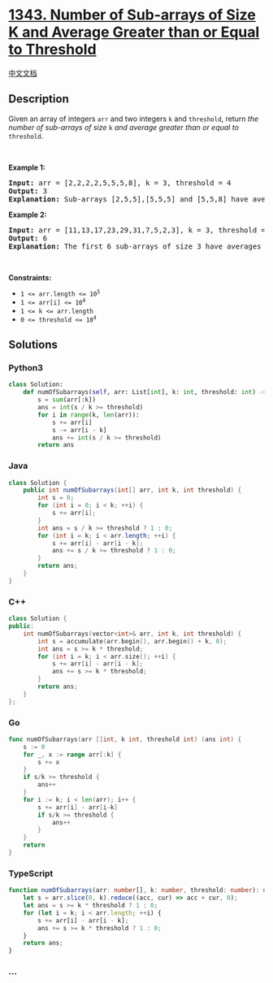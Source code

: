 # [1343. Number of Sub-arrays of Size K and Average Greater than or Equal to Threshold](https://leetcode.com/problems/number-of-sub-arrays-of-size-k-and-average-greater-than-or-equal-to-threshold)

[中文文档](/solution/1300-1399/1343.Number%20of%20Sub-arrays%20of%20Size%20K%20and%20Average%20Greater%20than%20or%20Equal%20to%20Threshold/README.md)

## Description

<p>Given an array of integers <code>arr</code> and two integers <code>k</code> and <code>threshold</code>, return <em>the number of sub-arrays of size </em><code>k</code><em> and average greater than or equal to </em><code>threshold</code>.</p>

<p>&nbsp;</p>
<p><strong class="example">Example 1:</strong></p>

<pre>
<strong>Input:</strong> arr = [2,2,2,2,5,5,5,8], k = 3, threshold = 4
<strong>Output:</strong> 3
<strong>Explanation:</strong> Sub-arrays [2,5,5],[5,5,5] and [5,5,8] have averages 4, 5 and 6 respectively. All other sub-arrays of size 3 have averages less than 4 (the threshold).
</pre>

<p><strong class="example">Example 2:</strong></p>

<pre>
<strong>Input:</strong> arr = [11,13,17,23,29,31,7,5,2,3], k = 3, threshold = 5
<strong>Output:</strong> 6
<strong>Explanation:</strong> The first 6 sub-arrays of size 3 have averages greater than 5. Note that averages are not integers.
</pre>

<p>&nbsp;</p>
<p><strong>Constraints:</strong></p>

<ul>
	<li><code>1 &lt;= arr.length &lt;= 10<sup>5</sup></code></li>
	<li><code>1 &lt;= arr[i] &lt;= 10<sup>4</sup></code></li>
	<li><code>1 &lt;= k &lt;= arr.length</code></li>
	<li><code>0 &lt;= threshold &lt;= 10<sup>4</sup></code></li>
</ul>

## Solutions

<!-- tabs:start -->

### **Python3**

```python
class Solution:
    def numOfSubarrays(self, arr: List[int], k: int, threshold: int) -> int:
        s = sum(arr[:k])
        ans = int(s / k >= threshold)
        for i in range(k, len(arr)):
            s += arr[i]
            s -= arr[i - k]
            ans += int(s / k >= threshold)
        return ans
```

### **Java**

```java
class Solution {
    public int numOfSubarrays(int[] arr, int k, int threshold) {
        int s = 0;
        for (int i = 0; i < k; ++i) {
            s += arr[i];
        }
        int ans = s / k >= threshold ? 1 : 0;
        for (int i = k; i < arr.length; ++i) {
            s += arr[i] - arr[i - k];
            ans += s / k >= threshold ? 1 : 0;
        }
        return ans;
    }
}
```

### **C++**

```cpp
class Solution {
public:
    int numOfSubarrays(vector<int>& arr, int k, int threshold) {
        int s = accumulate(arr.begin(), arr.begin() + k, 0);
        int ans = s >= k * threshold;
        for (int i = k; i < arr.size(); ++i) {
            s += arr[i] - arr[i - k];
            ans += s >= k * threshold;
        }
        return ans;
    }
};
```

### **Go**

```go
func numOfSubarrays(arr []int, k int, threshold int) (ans int) {
	s := 0
	for _, x := range arr[:k] {
		s += x
	}
	if s/k >= threshold {
		ans++
	}
	for i := k; i < len(arr); i++ {
		s += arr[i] - arr[i-k]
		if s/k >= threshold {
			ans++
		}
	}
	return
}
```

### **TypeScript**

```ts
function numOfSubarrays(arr: number[], k: number, threshold: number): number {
    let s = arr.slice(0, k).reduce((acc, cur) => acc + cur, 0);
    let ans = s >= k * threshold ? 1 : 0;
    for (let i = k; i < arr.length; ++i) {
        s += arr[i] - arr[i - k];
        ans += s >= k * threshold ? 1 : 0;
    }
    return ans;
}
```

### **...**

```

```

<!-- tabs:end -->
